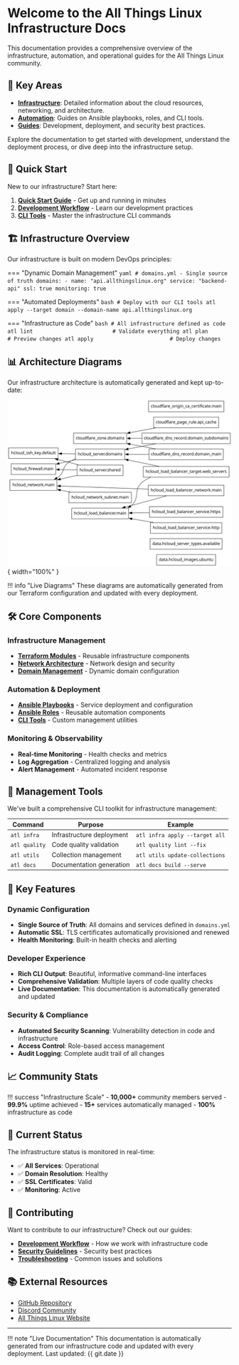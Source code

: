 # Welcome to the All Things Linux Infrastructure Docs

This documentation provides a comprehensive overview of the infrastructure, automation, and operational guides for the All Things Linux community.

## 🚀 Key Areas

- **[Infrastructure](infrastructure/overview.md)**: Detailed information about the cloud resources, networking, and architecture.
- **[Automation](automation/playbooks.md)**: Guides on Ansible playbooks, roles, and CLI tools.
- **[Guides](guides/development.md)**: Development, deployment, and security best practices.

Explore the documentation to get started with development, understand the deployment process, or dive deep into the infrastructure setup.

## 🚀 **Quick Start**

New to our infrastructure? Start here:

1. **[Quick Start Guide](guides/development.md)** - Get up and running in minutes
2. **[Development Workflow](guides/development.md)** - Learn our development practices
3. **[CLI Tools](automation/cli-tools.md)** - Master the infrastructure CLI commands

## 🏗️ **Infrastructure Overview**

Our infrastructure is built on modern DevOps principles:

=== "Dynamic Domain Management"
    ```yaml
    # domains.yml - Single source of truth
    domains:
      - name: "api.allthingslinux.org"
        service: "backend-api"
        ssl: true
        monitoring: true
    ```

=== "Automated Deployments"
    ```bash
    # Deploy with our CLI tools
    atl apply --target domain --domain-name api.allthingslinux.org
    ```

=== "Infrastructure as Code"
    ```bash
    # All infrastructure defined as code
    atl lint                         # Validate everything
atl plan                         # Preview changes
atl apply                        # Deploy changes
    ```

## 📊 **Architecture Diagrams**

Our infrastructure architecture is automatically generated and kept up-to-date:

![Infrastructure Overview](assets/infrastructure.svg){ width="100%" }

!!! info "Live Diagrams"
    These diagrams are automatically generated from our Terraform configuration and updated with every deployment.

## 🛠️ **Core Components**

### **Infrastructure Management**

- **[Terraform Modules](infrastructure/terraform.md)** - Reusable infrastructure components
- **[Network Architecture](infrastructure/overview.md)** - Network design and security
- **[Domain Management](infrastructure/overview.md)** - Dynamic domain configuration

### **Automation & Deployment**

- **[Ansible Playbooks](automation/playbooks.md)** - Service deployment and configuration
- **[Ansible Roles](automation/roles.md)** - Reusable automation components
- **[CLI Tools](automation/cli-tools.md)** - Custom management utilities

### **Monitoring & Observability**

- **Real-time Monitoring** - Health checks and metrics
- **Log Aggregation** - Centralized logging and analysis
- **Alert Management** - Automated incident response

## 🔧 **Management Tools**

We've built a comprehensive CLI toolkit for infrastructure management:

| Command | Purpose | Example |
|---------|---------|---------|
| `atl infra` | Infrastructure deployment | `atl infra apply --target all` |
| `atl quality` | Code quality validation | `atl quality lint --fix` |
| `atl utils` | Collection management | `atl utils update-collections` |
| `atl docs` | Documentation generation | `atl docs build --serve` |

## 🌟 **Key Features**

### **Dynamic Configuration**

- **Single Source of Truth**: All domains and services defined in `domains.yml`
- **Automatic SSL**: TLS certificates automatically provisioned and renewed
- **Health Monitoring**: Built-in health checks and alerting

### **Developer Experience**

- **Rich CLI Output**: Beautiful, informative command-line interfaces
- **Comprehensive Validation**: Multiple layers of code quality checks
- **Live Documentation**: This documentation is automatically generated and updated

### **Security & Compliance**

- **Automated Security Scanning**: Vulnerability detection in code and infrastructure
- **Access Control**: Role-based access management
- **Audit Logging**: Complete audit trail of all changes

## 📈 **Community Stats**

!!! success "Infrastructure Scale"
    - **10,000+** community members served
    - **99.9%** uptime achieved
    - **15+** services automatically managed
    - **100%** infrastructure as code

## 🚦 **Current Status**

The infrastructure status is monitored in real-time:

- ✅ **All Services**: Operational
- ✅ **Domain Resolution**: Healthy
- ✅ **SSL Certificates**: Valid
- ✅ **Monitoring**: Active

## 🤝 **Contributing**

Want to contribute to our infrastructure? Check out our guides:

- **[Development Workflow](guides/development.md)** - How we work with infrastructure code
- **[Security Guidelines](guides/security.md)** - Security best practices
- **[Troubleshooting](reference/troubleshooting.md)** - Common issues and solutions

## 📚 **External Resources**

- [GitHub Repository](https://github.com/allthingslinux/infra)
- [Discord Community](https://discord.gg/linux)
- [All Things Linux Website](https://allthingslinux.org)

---

!!! note "Live Documentation"
    This documentation is automatically generated from our infrastructure code and updated with every deployment. Last updated: {{ git.date }}
